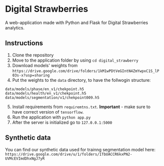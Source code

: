 # Digital Strawberries

A web-application made with Python and Flask for Digital Strawberries analytics.

## Instructions

1. Clone the repository
2. Move to the application folder by using `cd digital_strawberry`
3. Download models' weights from  `https://drive.google.com/drive/folders/1kM1wPDtVeGIntN4ZmYwpxC1S_lP03s-x?usp=sharing`
4. Put the weights to the `data` directory, to have the follwogin structure:
  ```
  data/models/phase/en_v1/chekpoint.h5
  data/models/health/en_v1/chekpoint.h5
  data/models/segmentation/v1/chekpoint009.h5
  ```
5. Install requirements from `requiremtns.txt`. **Important** - make sure to have correct version of `tensorflow`.
6. Run the application with `python app.py`
7. After the server is initialized go to `127.0.0.1:5000`


## Synthetic data
You can find our synthetic data used for trainng segmentation model here:
`https://drive.google.com/drive/u/1/folders/1TbUACCR6kxPN2-UVMcEVImdDhxNgJ7yR`
